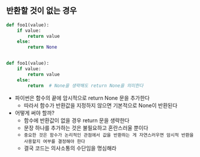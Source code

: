 ## 반환할 것이 없는 경우

```python
def foo1(value):
    if value:
        return value
    else:
        return None


def foo1(value):
    if value:
        return value
    else:
        return  # None을 생략해도 return None을 의미한다 
```

- 파이썬은 함수의 끝에 암시적으로 return None 문을 추가한다
    - 따라서 함수가 반환값을 지정하지 않으면 기본적으로 None이 반환된다
- 어떻게 써야 할까?
    - 함수에 반환값이 없을 경우 return 문을 생략한다
    - 문장 하나를 추가하는 것은 불필요하고 혼란스러울 뿐이다
    - `중요한 것은 함수가 논리적인 관점에서 값을 반환하는 게 자연스러우면 암시적 반환을 사용할지 여부를 결정해야 한다`
    - 결국 코드는 의사소통의 수단임을 명심해라 